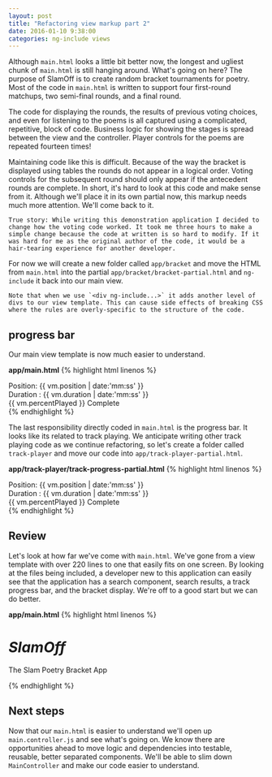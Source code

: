```yaml
---
layout: post
title: "Refactoring view markup part 2"
date: 2016-01-10 9:38:00
categories: ng-include views
---
```

Although `main.html` looks a little bit better now, the longest and ugliest chunk of `main.html` is still hanging around. What's going on here? The purpose of SlamOff is to create random bracket tournaments for poetry. Most of the code in `main.html` is written to support four first-round matchups, two semi-final rounds, and a final round. 

The code for displaying the rounds, the results of previous voting choices, and even for listening to the poems is all captured using a complicated, repetitive, block of code. Business logic for showing the stages is spread between the view and the controller. Player controls for the poems are repeated fourteen times! 

Maintaining code like this is difficult. Because of the way the bracket is displayed using tables the rounds do not appear in a logical order. Voting controls for the subsequent round should only appear if the antecedent rounds are complete. In short, it's hard to look at this code and make sense from it. Although we'll place it in its own partial now, this markup needs much more attention. We'll come back to it.

    True story: While writing this demonstration application I decided to change how the voting code worked. It took me three hours to make a simple change because the code at written is so hard to modify. If it was hard for me as the original author of the code, it would be a hair-tearing experience for another developer.

For now we will create a new folder called `app/bracket` and move the HTML from `main.html` into the partial `app/bracket/bracket-partial.html` and `ng-include` it back into our main view.

    Note that when we use `<div ng-include...>` it adds another level of divs to our view template. This can cause side effects of breaking CSS where the rules are overly-specific to the structure of the code.

<!-- TODO: add a reference to good CSS standards -->

## progress bar

Our main view template is now much easier to understand.

**app/main.html**
{% highlight html linenos %}
  <div>
    <div ng-include="'app/search/search-partial.html'"></div>
    <div ng-include="'app/search/search-results-partial.html'"></div>
    <div ng-show="vm.tracks.length">
      <div>Position: {{ vm.position | date:'mm:ss' }}</div>
      <div>Duration : {{ vm.duration | date:'mm:ss' }}</div>
      <div class="progress">
        <div class="progress-bar" role="progressbar" aria-valuenow="60" aria-valuemin="0" aria-valuemax="100"
             ng-style="vm.percentPlayed">
          <span class="sr-only">{{ vm.percentPlayed }} Complete</span>
        </div>
      </div>
      <div ng-include="'app/brackets/brackets-partial.html'"></div>
      </div>
  </div>
{% endhighlight %}

The last responsibility directly coded in `main.html` is the progress bar. It looks like its related to track playing. We anticipate writing other track playing code as we continue refactoring, so let's create a folder called `track-player` and move our code into `app/track-player-partial.html`.

**app/track-player/track-progress-partial.html**
{% highlight html linenos %}
<div>Position: {{ vm.position | date:'mm:ss' }}</div>
<div>Duration : {{ vm.duration | date:'mm:ss' }}</div>
<div class="progress">
  <div class="progress-bar" role="progressbar" aria-valuenow="60" aria-valuemin="0" aria-valuemax="100"
       ng-style="vm.percentPlayed">
    <span class="sr-only">{{ vm.percentPlayed }} Complete</span>
  </div>
</div>
{% endhighlight %}

## Review

Let's look at how far we've come with `main.html`. We've gone from a view template with over 220 lines to one that easily fits on one screen. By looking at the files being included, a developer new to this application can easily see that the application has a search component, search results, a track progress bar, and the bracket display. We're off to a good start but we can do better. 

**app/main.html**
{% highlight html linenos %}
<div class="container">
  <div class="jumbotron">
    <h1><i>SlamOff</i></h1>
    <p>The Slam Poetry Bracket App</p>
  </div>
  <div>
    <div ng-include="'app/search/search-partial.html'"></div>
    <div ng-include="'app/search/search-results-partial.html'"></div>
    <div ng-show="vm.tracks.length">
      <div ng-include="'app/track-player/track-progress-partial.html'"></div>
      <div ng-include="'app/brackets/brackets-partial.html'"></div>
    </div>
  </div>
</div>
{% endhighlight %}

## Next steps

Now that our `main.html` is easier to understand we'll open up `main.controller.js` and see what's going on. We know there are opportunities ahead to move logic and dependencies into testable, reusable, better separated components. We'll be able to slim down `MainController` and make our code easier to understand.
